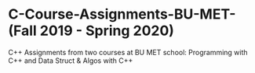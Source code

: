 # C-Course-Assignments-BU-MET- (Fall 2019 - Spring 2020)
C++ Assignments from two courses at BU MET school: Programming with C++ and Data Struct &amp; Algos with C++
